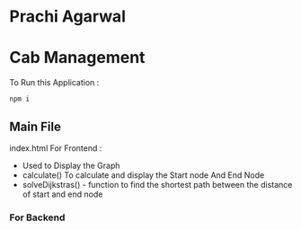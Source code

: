 # Prachi Agarwal
# Cab Management

To Run this Application : 
```  
npm i
```

## Main File
index.html
For Frontend :
- Used to Display the Graph
- calculate() To calculate and display the Start node And End Node
- solveDijkstras() - function to find the shortest path between the distance of start and end node


### For Backend

